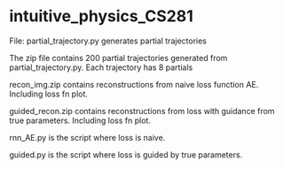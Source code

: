 # intuitive_physics_CS281

File: partial_trajectory.py generates partial trajectories

The zip file contains 200 partial trajectories generated from partial_trajectory.py. Each trajectory has 8 partials

recon_img.zip contains reconstructions from naive loss function AE. Including loss fn plot.

guided_recon.zip contains reconstructions from loss with guidance from true parameters. Including loss fn plot.

rnn_AE.py is the script where loss is naive.

guided.py is the script where loss is guided by true parameters.
